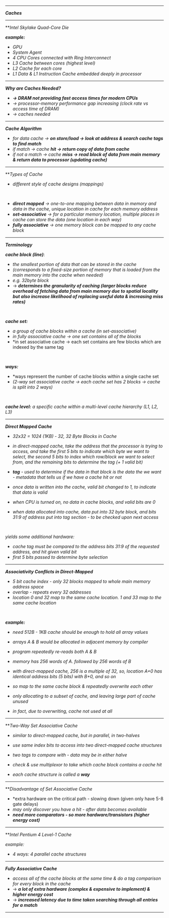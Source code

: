 
- - - 

***Caches***

- - - 

***Intel Skylake Quad-Core Die*

***example:***

- *GPU*
- *System Agent*
- *4 CPU Cores connected with Ring Interconnect*
- *L3 Cache between cores (highest level)*
- *L2 Cache for each core*
- *L1 Data & L1 Instruction Cache embedded deeply in processor*

- - -

***Why are Caches Needed?***

- ***→ DRAM not providing fast access times for modern CPUs***
- *→ processor-memory performance gap increasing (clock rate vs access time of DRAM)*
- *→ caches needed*

- - - 

***Cache Algorithm***

- *for data cache → **on store/load → look at address & search cache tags to find match***
- *if match → cache **hit → return copy of data from cache***
- *if not a match → cache **miss → read block of data from main memory & return data to processor (updating cache)***

- - - 

***Types of Cache*
	
- *different style of cache designs (mappings)*

<br>

- ***direct mapped** → one-to-one mapping between data in memory and data in the cache, unique location in cache for each memory address*
- ***set-associative** → for a particular memory location, multiple places in cache can store the data (one location in each way)*
- ***fully associative** → one memory block can be mapped to any cache block*

- - - 

***Terminology***

***cache block (line)***:
- *the smallest portion of data that can be stored in the cache* 
- *(corresponds to a fixed-size portion of memory that is loaded from the main memory into the cache when needed)* 
- *e.g. 32byte block*
- → ***determines the granularity of caching (larger blocks reduce overhead of fetching data from main memory due to spatial locality but also increase likelihood of replacing useful data & increasing miss rates)***

<br>

***cache set:*** 
- *a group of cache blocks within a cache (in set-associative)*
- *in fully associative cache → one set contains all of the blocks*
- *in set associative cache → each set contains are few blocks which are indexed by the same tag

<br>

***ways:***
- *ways represent the number of cache blocks within a single cache set
- *(2-way set associative cache → each cache set has 2 blocks → cache is split into 2 ways)*

<br>

***cache level:*** *a specific cache within a multi-level cache hierarchy (L1, L2, L3)*

- - - 

***Direct Mapped Cache***

- *32x32 = 1024 (1KB) - 32, 32 Byte Blocks in Cache*

- *in direct-mapped cache, take the address that the processor is trying to access, and take the first 5 bits to indicate which byte we want to select, the second 5 bits to index which row/block we want to select from, and the remaining bits to determine the tag (+ 1 valid bit)*

- ***tag** - used to determine if the data in that block is the data the we want - metadata that tells us if we have a cache hit or not*
- *once data is written into the cache, valid bit changed to 1, to indicate that data is valid*
- *when CPU is turned on, no data in cache blocks, and valid bits are 0*

- *when data allocated into cache, data put into 32 byte block, and bits 31:9 of address put into tag section - to be checked upon next access*

<br>

*yields some additional hardware:*

- *cache tag must be compared to the address bits 31:9 of the requested address, and hit given valid bit*
- *first 5 bits passed to determine byte selection*

- - - 

***Associativity Conflicts in Direct-Mapped***

- *5 bit cache index - only 32 blocks mapped to whole main memory address space*
- *overlap - repeats every 32 addresses*
- *location 0 and 32 map to the same cache location. 1 and 33 map to the same cache location*

<br>

***example:***
- *need 512B - 1KB cache should be enough to hold all array values*
- *arrays A & B would be allocated in adjacent memory by compiler*
- *program repeatedly re-reads both A & B*

- *memory has 256 words of A. followed by 256 words of B*
- *with direct-mapped cache, 256 is a multiple of 32, so, location A+0 has identical address bits (5 bits) with B+0, and so on*
- *so map to the same cache block & repeatedly overwrite each other*
- *only allocating to a subset of cache, and leaving large part of cache unused*
- *in fact, due to overwriting, cache not used at all*

- - - 

  ***Two-Way Set Associative Cache*

- *similar to direct-mapped cache, but in parallel, in two-halves*
- *use same index bits to access into two direct-mapped cache structures*
- *two tags to compare with - data may be in either halve*
- *check & use multiplexor to take which cache block contains a cache hit*

- *each cache structure is called a **way***

- - - 

***Disadvantage of Set Associative Cache*

- *extra hardware on the critical path - slowing down (given only have 5-8 gate delays)
- *may only discover you have a hit - after data becomes available*
- ***need more comparators - so more hardware/transistors (higher energy cost)***

- - -

***Intel Pentium 4 Level-1 Cache*

*example:*

- *4 ways: 4 parallel cache structures*

- - - 

***Fully Associative Cache***

- *access all of the cache blocks at the same time & do a tag comparison for every block in the cache*
- → ***a lot of extra hardware (complex & expensive to implement) & higher energy cost***
- → ***increased latency due to time taken searching through all entries for a match***

- - - 

